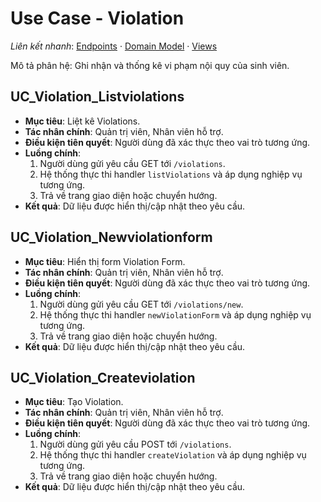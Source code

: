 # Use Case - Violation

*Liên kết nhanh*: [Endpoints](../../APIs/Violation/Endpoints.md) · [Domain Model](DomainModel.mmd) · [Views](Views.md)

Mô tả phân hệ: Ghi nhận và thống kê vi phạm nội quy của sinh viên.

## UC_Violation_Listviolations

* **Mục tiêu**: Liệt kê Violations.
* **Tác nhân chính**: Quản trị viên, Nhân viên hỗ trợ.
* **Điều kiện tiên quyết**: Người dùng đã xác thực theo vai trò tương ứng.
* **Luồng chính**:
  1. Người dùng gửi yêu cầu GET tới `/violations`.
  2. Hệ thống thực thi handler `listViolations` và áp dụng nghiệp vụ tương ứng.
  3. Trả về trang giao diện hoặc chuyển hướng.
* **Kết quả**: Dữ liệu được hiển thị/cập nhật theo yêu cầu.

## UC_Violation_Newviolationform

* **Mục tiêu**: Hiển thị form Violation Form.
* **Tác nhân chính**: Quản trị viên, Nhân viên hỗ trợ.
* **Điều kiện tiên quyết**: Người dùng đã xác thực theo vai trò tương ứng.
* **Luồng chính**:
  1. Người dùng gửi yêu cầu GET tới `/violations/new`.
  2. Hệ thống thực thi handler `newViolationForm` và áp dụng nghiệp vụ tương ứng.
  3. Trả về trang giao diện hoặc chuyển hướng.
* **Kết quả**: Dữ liệu được hiển thị/cập nhật theo yêu cầu.

## UC_Violation_Createviolation

* **Mục tiêu**: Tạo Violation.
* **Tác nhân chính**: Quản trị viên, Nhân viên hỗ trợ.
* **Điều kiện tiên quyết**: Người dùng đã xác thực theo vai trò tương ứng.
* **Luồng chính**:
  1. Người dùng gửi yêu cầu POST tới `/violations`.
  2. Hệ thống thực thi handler `createViolation` và áp dụng nghiệp vụ tương ứng.
  3. Trả về trang giao diện hoặc chuyển hướng.
* **Kết quả**: Dữ liệu được hiển thị/cập nhật theo yêu cầu.
